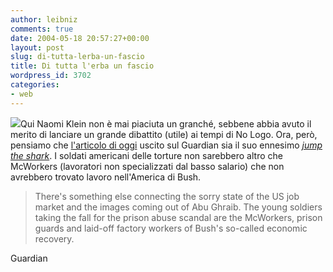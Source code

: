 ```yaml
---
author: leibniz
comments: true
date: 2004-05-18 20:57:27+00:00
layout: post
slug: di-tutta-lerba-un-fascio
title: Di tutta l'erba un fascio
wordpress_id: 3702
categories:
- web
---
```


![](http://www.alternatives.ca/IMG/gif/Naomi-Klein---2001.gif)Qui Naomi Klein non è mai piaciuta un granché, sebbene abbia avuto il merito di lanciare un grande dibattito (utile) ai tempi di No Logo. Ora, però, pensiamo che [l'articolo di oggi](http://www.guardian.co.uk/comment/story/0,3604,1218981,00.html) uscito sul Guardian sia il suo ennesimo _[jump the shark](http://www.jumptheshark.com/)_. I soldati americani delle torture non sarebbero altro che McWorkers (lavoratori non specializzati dal basso salario) che non avrebbero trovato lavoro nell'America di Bush. 


> There's something else connecting the sorry state of the US job market and the images coming out of Abu Ghraib. The young soldiers taking the fall for the prison abuse scandal are the McWorkers, prison guards and laid-off factory workers of Bush's so-called economic recovery.


Guardian

